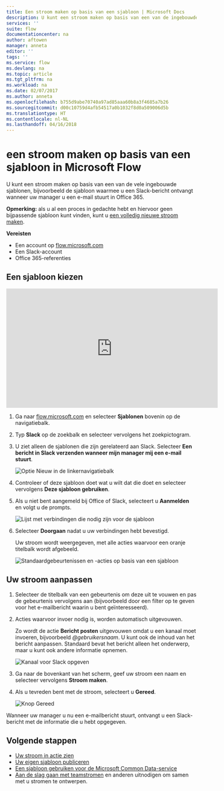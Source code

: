 ```yaml
---
title: Een stroom maken op basis van een sjabloon | Microsoft Docs
description: U kunt een stroom maken op basis van een van de ingebouwde sjablonen.
services: ''
suite: flow
documentationcenter: na
author: aftowen
manager: anneta
editor: ''
tags: ''
ms.service: flow
ms.devlang: na
ms.topic: article
ms.tgt_pltfrm: na
ms.workload: na
ms.date: 02/07/2017
ms.author: anneta
ms.openlocfilehash: b755d9abe70740a97ad85aaa60b8a3f4685a7b26
ms.sourcegitcommit: d00c10759d4afb54517a0b1032f8d0a509006d5b
ms.translationtype: HT
ms.contentlocale: nl-NL
ms.lasthandoff: 04/16/2018
---
```

# <a name="create-a-flow-from-a-template-in-microsoft-flow"></a>een stroom maken op basis van een sjabloon in Microsoft Flow
U kunt een stroom maken op basis van een van de vele ingebouwde sjablonen, bijvoorbeeld de sjabloon waarmee u een Slack-bericht ontvangt wanneer uw manager u een e-mail stuurt in Office 365.

**Opmerking:** als u al een proces in gedachte hebt en hiervoor geen bijpassende sjabloon kunt vinden, kunt u [een volledig nieuwe stroom maken](get-started-logic-flow.md).

**Vereisten**

* Een account op [flow.microsoft.com](https://flow.microsoft.com)
* Een Slack-account
* Office 365-referenties

## <a name="choose-a-template"></a>Een sjabloon kiezen
<iframe width="560" height="315" src="https://www.youtube.com/embed/ZJK8cYdjAic?list=PL8nfc9haGeb55I9wL9QnWyHp3ctU2_ThF" frameborder="0" allowfullscreen></iframe>

1. Ga naar [flow.microsoft.com](https://flow.microsoft.com) en selecteer **Sjablonen** bovenin op de navigatiebalk.
2. Typ **Slack** op de zoekbalk en selecteer vervolgens het zoekpictogram.
3. U ziet alleen de sjablonen die zijn gerelateerd aan Slack. Selecteer **Een bericht in Slack verzenden wanneer mijn manager mij een e-mail stuurt**.
   
    ![Optie Nieuw in de linkernavigatiebalk](./media/get-started-logic-template/select-template.png)
4. Controleer of deze sjabloon doet wat u wilt dat die doet en selecteer vervolgens **Deze sjabloon gebruiken**.
5. Als u niet bent aangemeld bij Office of Slack, selecteert u **Aanmelden** en volgt u de prompts.
   
    ![Lijst met verbindingen die nodig zijn voor de sjabloon](./media/get-started-logic-template/confirm-connections.png)
6. Selecteer **Doorgaan** nadat u uw verbindingen hebt bevestigd.
   
    Uw stroom wordt weergegeven, met alle acties waarvoor een oranje titelbalk wordt afgebeeld.
   
    ![Standaardgebeurtenissen en -acties op basis van een sjabloon](./media/get-started-logic-template/template-default.png)

## <a name="customize-your-flow"></a>Uw stroom aanpassen
1. Selecteer de titelbalk van een gebeurtenis om deze uit te vouwen en pas de gebeurtenis vervolgens aan (bijvoorbeeld door een filter op te geven voor het e-mailbericht waarin u bent geïnteresseerd).
2. Acties waarvoor invoer nodig is, worden automatisch uitgevouwen.
   
    Zo wordt de actie **Bericht posten** uitgevouwen omdat u een kanaal moet invoeren, bijvoorbeeld *\@gebruikersnaam*. U kunt ook de inhoud van het bericht aanpassen. Standaard bevat het bericht alleen het onderwerp, maar u kunt ook andere informatie opnemen.
   
    ![Kanaal voor Slack opgeven](./media/get-started-logic-template/specify-keyword.png)
3. Ga naar de bovenkant van het scherm, geef uw stroom een naam en selecteer vervolgens **Stroom maken**.
4. Als u tevreden bent met de stroom, selecteert u **Gereed**.
   
    ![Knop Gereed](./media/get-started-logic-template/done.png)

Wanneer uw manager u nu een e-mailbericht stuurt, ontvangt u een Slack-bericht met de informatie die u hebt opgegeven.

## <a name="next-steps"></a>Volgende stappen
* [Uw stroom in actie zien](see-a-flow-run.md)
* [Uw eigen sjabloon publiceren](publish-a-template.md)
* [Een sjabloon gebruiken voor de Microsoft Common Data-service](common-data-model-intro.md)
* [Aan de slag gaan met teamstromen](create-team-flows.md) en anderen uitnodigen om samen met u stromen te ontwerpen.

